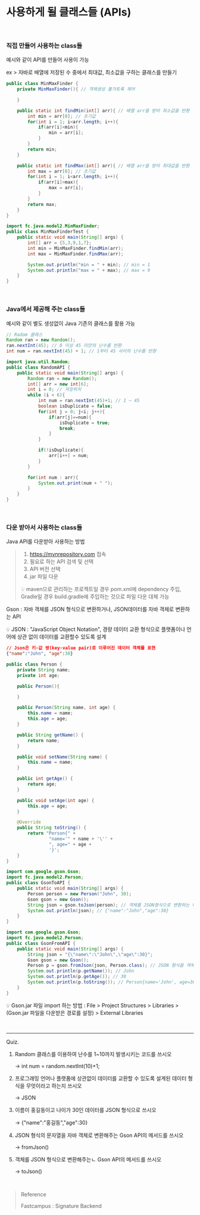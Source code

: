 # 사용하게 될 클래스들 (APIs)

<br/>

### 직접 만들어 사용하는 class들

예시와 같이 API를 만들어 사용이 가능

ex > 자바로 배열에 저장된 수 중에서 최대값, 최소값을 구하는 클래스를 만들기

```java
public class MinMaxFinder {
    private MinMaxFinder(){ // 객체생성 불가토록 제어

    }

    public static int findMin(int[] arr){ // 배열 arr을 받아 최소값을 반환
        int min = arr[0]; // 초기값
        for(int i = 1; i<arr.length; i++){
            if(arr[i]<min){
                min = arr[i];
            }
        }
        return min;
    }

    public static int findMax(int[] arr){ // 배열 arr을 받아 최대값을 반환
        int max = arr[0]; // 초기값
        for(int i = 1; i<arr.length; i++){
            if(arr[i]>max){
                max = arr[i];
            }
        }
        return max;
    }
}
```

```java
import fc.java.model2.MinMaxFinder;
public class MinMaxFinderTest {
    public static void main(String[] args) {
        int[] arr = {5,3,9,1,7};
        int min = MinMaxFinder.findMin(arr);
        int max = MinMaxFinder.findMax(arr);

        System.out.println("min = " + min); // min = 1
        System.out.println("max = " + max); // max = 9
    }
}
```

<br/>

### Java에서 제공해 주는 class들

예시와 같이 별도 생성없이 Java 기존의 클래스를 활용 가능

```java
// Radom 클래스
Random ran = new Random();
ran.nextInt(45); // 0 이상 45 미만의 난수를 반환
int num = ran.nextInt(45) + 1; // 1부터 45 사이의 난수를 반환
```

```java
import java.util.Random;
public class RandomAPI {
    public static void main(String[] args) {
        Random ran = new Random();
        int[] arr = new int[6];
        int i = 0; // 저장위치
        while (i < 6){
            int num = ran.nextInt(45)+1; // 1 ~ 45
            boolean isDuplicate = false;
            for(int j = 0; j<i; j++){
                if(arr[j]==num){
                    isDuplicate = true;
                    break;
                }
            }

            if(!isDuplicate){
                arr[i++] = num;
            }
        }

        for(int num : arr){
            System.out.print(num + " ");
        }
    }
}
```

<br/>

### 다운 받아서 사용하는 class들

Java API를 다운받아 사용하는 방법

> 1. https://mvnrepository.com 접속
> 2. 필요로 하는 API 검색 및 선택
> 3. API 버전 선택
> 4. jar 파일 다운
>
> :bulb: maven으로 관리하는 프로젝트일 경우 pom.xml에 dependency 주입, Gradle일 경우 build.gradle에 주입하는 것으로 파일 다운 대체 가능

Gson : 자바 객체를 JSON 형식으로 변환하거나, JSON데이터를 자바 객체로 변환하는 API

:bulb: JSON : "JavaScript Object Notation", 경량 데이터 교환 형식으로 플랫폼이나 언어에 상관 없이 데이터를 교환할수 있도록 설계

```json
// Json은 키-값 쌍(key-value pair)로 이루어진 데이터 객체를 표현
{"name":"John", "age":30}
```

```java
public class Person {
    private String name;
    private int age;

    public Person(){

    }

    public Person(String name, int age) {
        this.name = name;
        this.age = age;
    }

    public String getName() {
        return name;
    }

    public void setName(String name) {
        this.name = name;
    }

    public int getAge() {
        return age;
    }

    public void setAge(int age) {
        this.age = age;
    }

    @Override
    public String toString() {
        return "Person{" +
                "name='" + name + '\'' +
                ", age=" + age +
                '}';
    }
}
```

```java
import com.google.gson.Gson;
import fc.java.model2.Person;
public class GsonToAPI {
    public static void main(String[] args) {
        Person person = new Person("John", 30);
        Gson gson = new Gson();
        String json = gson.toJson(person); // 객체를 JSON형식으로 변환하는 메서드
        System.out.println(json); // {"name":"John","age":30}
    }
}
```

```java
import com.google.gson.Gson;
import fc.java.model2.Person;
public class GsonFromAPI {
    public static void main(String[] args) {
        String json = "{\"name\":\"John\",\"age\":30}";
        Gson gson = new Gson();
        Person p = gson.fromJson(json, Person.class); // JSON 형식을 객체로 변환하는 메서드
        System.out.println(p.getName()); // John
        System.out.println(p.getAge()); // 30
        System.out.println(p.toString()); // Person{name='John', age=30}
    }
}
```

:bulb: Gson.jar 파일 import 하는 방법 : File > Project Structures > Libraries > (Gson.jar 파일을 다운받은 경로를 설정) > External Libraries

<br/>

---

Quiz.

1. Random 클래스를 이용하여 난수를 1~10까지 발생시키는 코드를 쓰시오

   → int num = random.nextInt(10)+1;

2. 프로그래밍 언어나 플랫폼에 상관없이 데이터를 교환할 수 있도록 설계된 데이터 형식을 무엇이라고 하는지 쓰시오

   → JSON

3. 이름이 홍길동이고 나이가 30인 데이터를 JSON 형식으로 쓰시오

   → {"name":"홍길동","age":30}

4. JSON 형식의 문자열을 자바 객체로 변환해주는 Gson API의 메서드를 쓰시오

   → fromJson()

5. 객체를 JSON 형식으로 변환해주는ㄴ Gson API의 메서드를 쓰시오

   → toJson()

<br/>

> Reference
>
> Fastcampus : Signature Backend